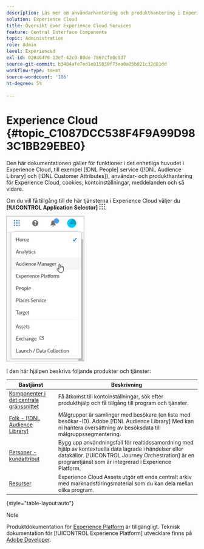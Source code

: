 ```yaml
---
description: Läs mer om användarhantering och produkthantering i Experience Cloud, människor (målgrupper och kundattribut), Journey Orchestration, erbjudanden, platser, Experience Platform och mobiltjänster.
solution: Experience Cloud
title: Översikt över Experience Cloud Services
feature: Central Interface Components
topic: Administration
role: Admin
level: Experienced
exl-id: 020a6478-13ef-42c0-80de-7867cfe0c937
source-git-commit: b3484afe7ed1e015030f73ea0a25b921c32d81dd
workflow-type: tm+mt
source-wordcount: '186'
ht-degree: 5%

---
```


# Experience Cloud {#topic_C1087DCC538F4F9A99D983C1BB29EBE0}

Den här dokumentationen gäller för funktioner i det enhetliga huvudet i Experience Cloud, till exempel [!DNL People] service ([!DNL Audience Library] och [!DNL Customer Attributes]), användar- och produkthantering för Experience Cloud, cookies, kontoinställningar, meddelanden och så vidare.

Om du vill få tillgång till de här tjänsterna i Experience Cloud väljer du **[!UICONTROL Application Selector]**
![Tjänstväljare](../assets/menu-icon.png).

![Experience Cloud](../assets/platform-core-services.png)

I den här hjälpen beskrivs följande produkter och tjänster:

| Bastjänst | Beskrivning |
|--- |--- |
| [Komponenter i det centrala gränssnittet](../experience-cloud.md) | Få åtkomst till kontoinställningar, sök efter produkthjälp och få tillgång till program och tjänster. |
| [Folk - [!DNL Audience Library]](audiences/overview.md) | Målgrupper är samlingar med besökare (en lista med besökar-ID). Adobe [!DNL Audience Library] Med kan ni hantera översättning av besöksdata till målgruppssegmentering. |
| [Personer - kundattribut](customer-attributes/attributes.md) | Bygg upp användningsfall för realtidssamordning med hjälp av kontextuella data lagrade i händelser eller datakällor. [!UICONTROL Journey Orchestration] är en programtjänst som är integrerad i Experience Platform. |
| [Resurser](assets/experience-cloud-assets.md) | Experience Cloud Assets utgör ett enda centralt arkiv med marknadsföringsmaterial som du kan dela mellan olika program. |

{style="table-layout:auto"}

>[!NOTE]
>
>Produktdokumentation för [Experience Platform](https://experienceleague.adobe.com/docs/experience-platform/landing/home.html) är tillgängligt. Teknisk dokumentation för [!UICONTROL Experience Platform] utvecklare finns på [Adobe Developer](https://developer.adobe.com/apis).
